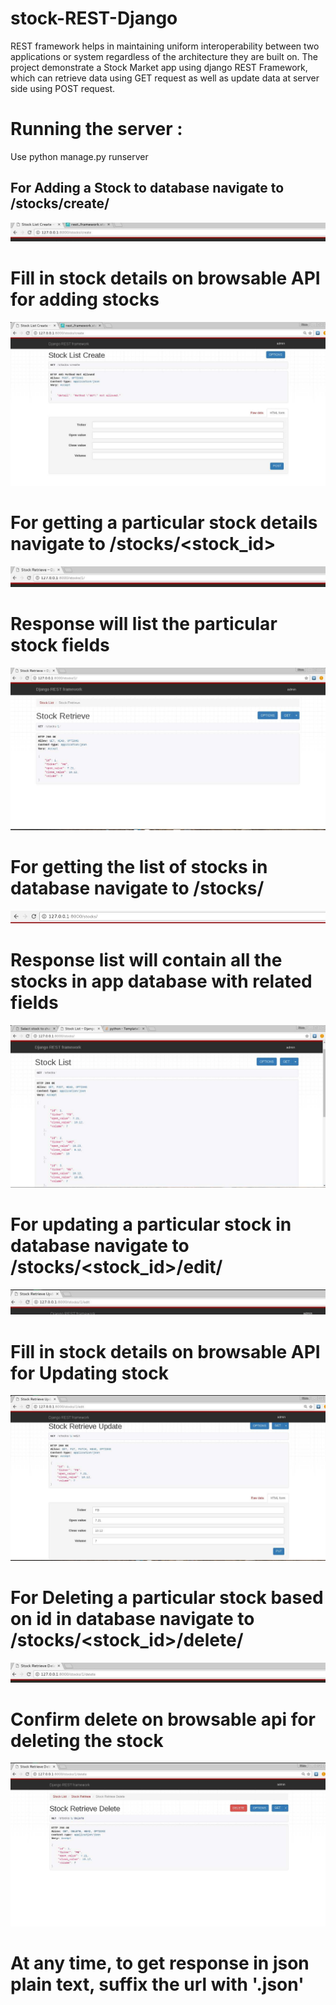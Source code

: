 # stock-REST-Django
REST framework helps in maintaining uniform interoperability between two applications or system regardless of the architecture they are built on.
The project demonstrate a Stock Market app using django REST Framework, which can retrieve data using GET request as well as update data at server side using POST request.


# Running the server :
Use python manage.py runserver



## For Adding a Stock to database navigate to /stocks/create/

![Alt text](/readme_images/create_url.jpg?raw=true "Url for adding stock to Database")

# Fill in stock details on browsable API for adding stocks

![Alt text](/readme_images/create.jpg?raw=true "Adding stocks to Database")




# For getting a particular stock details navigate to /stocks/<stock_id>

![Alt text](/readme_images/retrieve_one_url.jpg?raw=true "REtrieve URL")

# Response will list the particular stock fields

![Alt text](/readme_images/retrieve_one.jpg?raw=true "Retrieve One stock from database based ok PK")




# For getting the list of stocks in database navigate to /stocks/

![Alt text](/readme_images/url.jpg?raw=true "List all stocks in Database")

# Response list will contain all the stocks in app database with related fields

![Alt text](/readme_images/get.jpg?raw=true "Url to List stocks")




# For updating a particular stock in database navigate to /stocks/<stock_id>/edit/

![Alt text](/readme_images/update_url.jpg?raw=true "Updating a single stock")

# Fill in stock details on browsable API for Updating stock

![Alt text](/readme_images/update.jpg?raw=true "Stock Update Url")




# For Deleting a particular stock based on id in database navigate to /stocks/<stock_id>/delete/

![Alt text](/readme_images/delete_url.jpg?raw=true "Stock Delete Url")

# Confirm delete on browsable api for deleting the stock

![Alt text](/readme_images/delete.jpg?raw=true "Delete a single Stock")



# At any time, to get response in json plain text, suffix the url with '.json'
